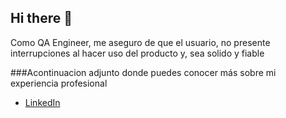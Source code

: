 ## Hi there 👋

<!--
**paulasalinas122-sudo/paulasalinas122-sudo** is a ✨ _special_ ✨ repository because its `README.md` (this file) appears on your GitHub profile.-->

Como QA Engineer, me aseguro de que el usuario, no presente interrupciones al hacer uso del producto y, sea solido y fiable 

###Acontinuacion adjunto donde puedes conocer más sobre mi experiencia profesional

 - [LinkedIn](www.linkedin.com/in/paula-salinas-qa-engineer)
